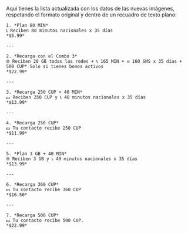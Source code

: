Aquí tienes la lista actualizada con los datos de las nuevas imágenes, respetando el formato original y dentro de un recuadro de texto plano:

```
1. *Plan 80 MIN*
📞 Reciben 80 minutos nacionales x 35 días
*$5.99*
 ⠀
---
 ⠀
2. *Recarga con el Combo 3*
🌐 Reciben 20 GB todas las redes + 📞 165 MIN + ✉️ 160 SMS x 35 días + 500 CUP* Solo si tienes bonos activos
*$22.99*
 ⠀
---
 ⠀
3. *Recarga 250 CUP + 40 MIN*
💵 Reciben 250 CUP y 📞 40 minutos nacionales x 35 días
*$13.99*
 ⠀
---
 ⠀
4. *Recarga 250 CUP*
💵 Tu contacto recibe 250 CUP
*$11.99*
 ⠀
---
 ⠀
5. *Plan 3 GB + 40 MIN*
🌐 Reciben 3 GB y 📞 40 minutos nacionales x 35 días
*$13.99*
 ⠀
---
 ⠀
6. *Recarga 360 CUP*
💵 Tu contacto recibe 360 CUP
*$16.50*
 ⠀
---
 ⠀
7. *Recarga 500 CUP*
💵 Tu contacto recibe 500 CUP.
*$22.99*
 ⠀
